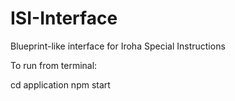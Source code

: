 # ISI-Interface
Blueprint-like interface for Iroha Special Instructions

To run from terminal:

cd application
npm start
